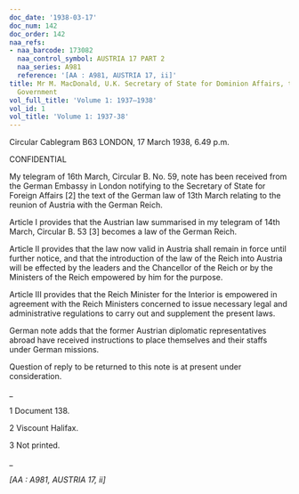 ```yaml
---
doc_date: '1938-03-17'
doc_num: 142
doc_order: 142
naa_refs:
- naa_barcode: 173082
  naa_control_symbol: AUSTRIA 17 PART 2
  naa_series: A981
  reference: '[AA : A981, AUSTRIA 17, ii]'
title: Mr M. MacDonald, U.K. Secretary of State for Dominion Affairs, to Commonwealth
  Government
vol_full_title: 'Volume 1: 1937–1938'
vol_id: 1
vol_title: 'Volume 1: 1937-38'
---
```


Circular Cablegram B63 LONDON, 17 March 1938, 6.49 p.m.

CONFIDENTIAL

My telegram of 16th March, Circular B. No. 59, note has been received from the German Embassy in London notifying to the Secretary of State for Foreign Affairs [2] the text of the German law of 13th March relating to the reunion of Austria with the German Reich.

Article I provides that the Austrian law summarised in my telegram of 14th March, Circular B. 53 [3] becomes a law of the German Reich.

Article II provides that the law now valid in Austria shall remain in force until further notice, and that the introduction of the law of the Reich into Austria will be effected by the leaders and the Chancellor of the Reich or by the Ministers of the Reich empowered by him for the purpose.

Article III provides that the Reich Minister for the Interior is empowered in agreement with the Reich Ministers concerned to issue necessary legal and administrative regulations to carry out and supplement the present laws.

German note adds that the former Austrian diplomatic representatives abroad have received instructions to place themselves and their staffs under German missions.

Question of reply to be returned to this note is at present under consideration.

 _

1 Document 138.

2 Viscount Halifax.

3 Not printed.

_

 _[AA : A981, AUSTRIA 17, ii]_